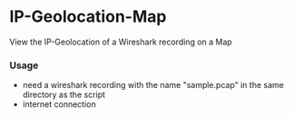 # IP-Geolocation-Map
View the IP-Geolocation of a Wireshark recording on a Map
### Usage
- need a wireshark recording with the name "sample.pcap" in the same directory as the script 
- internet connection
